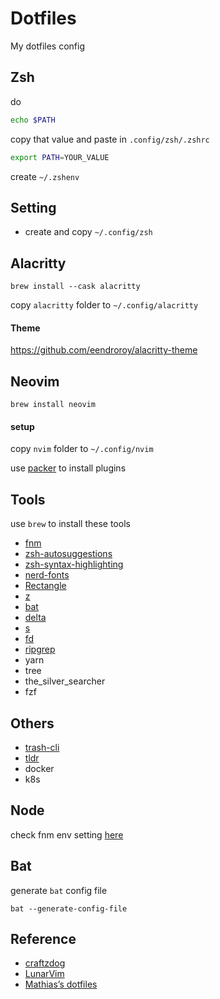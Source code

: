 # Dotfiles

My dotfiles config

## Zsh

do

```bash
echo $PATH

```

copy that value and paste in `.config/zsh/.zshrc`

```bash
export PATH=YOUR_VALUE
```

create `~/.zshenv`

## Setting

- create and copy `~/.config/zsh`

## Alacritty

```
brew install --cask alacritty
```

copy `alacritty` folder to `~/.config/alacritty`

#### Theme

https://github.com/eendroroy/alacritty-theme

## Neovim

```
brew install neovim
```

#### setup

copy `nvim` folder to `~/.config/nvim`

use [packer](https://github.com/wbthomason/packer.nvim) to install plugins

## Tools

use `brew` to install these tools

- [fnm](https://github.com/Schniz/fnm)
- [zsh-autosuggestions](https://github.com/zsh-users/zsh-autosuggestions)
- [zsh-syntax-highlighting](https://github.com/zsh-users/zsh-syntax-highlighting)
- [nerd-fonts](https://github.com/ryanoasis/nerd-fonts#option-4-homebrew-fonts)
- [Rectangle](https://github.com/rxhanson/Rectangle)
- [z](https://github.com/rupa/z)
- [bat](https://github.com/sharkdp/bat)
- [delta](https://github.com/dandavison/delta)
- [s](https://github.com/zquestz/s)
- [fd](https://github.com/sharkdp/fd)
- [ripgrep](https://github.com/BurntSushi/ripgrep)
- yarn
- tree
- the_silver_searcher
- fzf

## Others

- [trash-cli](https://github.com/sindresorhus/trash-cli)
- [tldr](https://github.com/tldr-pages/tldr)
- docker
- k8s

## Node

check fnm env setting [here](https://github.com/Schniz/fnm#zsh)

## Bat

generate `bat` config file

```
bat --generate-config-file
```

## Reference

- [craftzdog](https://github.com/craftzdog/dotfiles-public)
- [LunarVim](https://github.com/ChristianChiarulli/LunarVim)
- [Mathias’s dotfiles](https://github.com/mathiasbynens/dotfiles)
